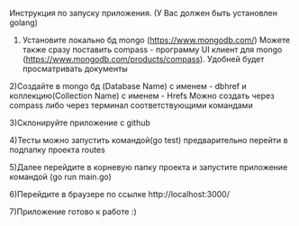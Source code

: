 Инструкция по запуску приложения. 
(У Вас должен быть установлен golang)

1) Установите локально бд mongo (https://www.mongodb.com/)
Можете также сразу поставить compass - программу UI клиент для mongo  
(https://www.mongodb.com/products/compass). 
Удобней будет просматривать документы

2)Создайте в mongo бд (Database Name) с именем - dbhref
и коллекцию(Collection Name) с именем - Hrefs
Можно создать через compass либо через терминал соответствующими командами
   
3)Склонируйте приложение с github

4)Тесты можно запустить командой(go test) предварительно перейти в подпапку проекта routes 
 
5)Далее перейдите в корневую папку проекта и запустите приложение командой (go run main.go)

6)Перейдите в браузере по ссылке http://localhost:3000/ 

7)Приложение готово к работе :)